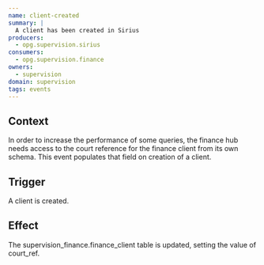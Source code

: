 ```yaml
---
name: client-created
summary: |
  A client has been created in Sirius
producers:
  - opg.supervision.sirius
consumers:
  - opg.supervision.finance
owners:
  - supervision
domain: supervision
tags: events
---
```


## Context

In order to increase the performance of some queries, the finance hub needs access to the court reference for the finance client from its own schema. This event populates that field on creation of a client.

## Trigger

A client is created.

## Effect

The supervision_finance.finance_client table is updated, setting the value of court_ref.
